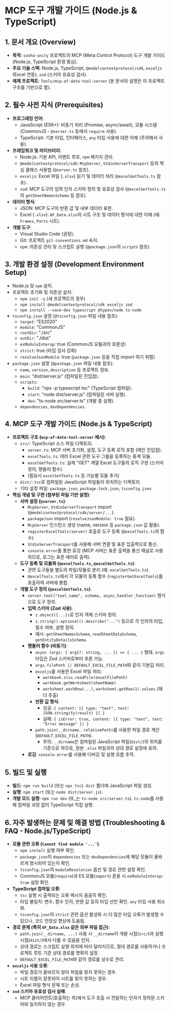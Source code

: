 # MCP 도구 개발 가이드 (Node.js & TypeScript)

## 1. 문서 개요 (Overview)

*   **목적**: `sasha-unity` 프로젝트의 MCP (Meta Control Protocol) 도구 개발 가이드 (Node.js, TypeScript 환경 중심).
*   **주요 기술 스택**: Node.js, TypeScript, `@modelcontextprotocol/sdk`, `exceljs` (Excel 연동), `zod` (스키마 유효성 검사).
*   **예제 프로젝트**: `Tools/mcp-af-data-tool-server` (본 문서의 설명은 이 프로젝트 구조를 기반으로 함).

## 2. 필수 사전 지식 (Prerequisites)

*   **프로그래밍 언어**:
    *   JavaScript (ES6+): 비동기 처리 (Promise, async/await), 모듈 시스템 (CommonJS - `@server.ts` 등에서 `require` 사용).
    *   TypeScript: 기본 타입, 인터페이스, `any` 타입 사용에 대한 이해 (주의해서 사용).
*   **프레임워크 및 라이브러리**:
    *   Node.js: 기본 API, 이벤트 루프, `npm` 패키지 관리.
    *   `@modelcontextprotocol/sdk`: `McpServer`, `StdioServerTransport` 등의 핵심 클래스 사용법 (`@server.ts` 참조).
    *   `exceljs`: Excel 파일 (`.xlsx`) 읽기 및 데이터 처리 (`@excelGetTools.ts` 참조).
    *   `zod`: MCP 도구의 입력 인자 스키마 정의 및 유효성 검사 (`@excelGetTools.ts`의 `getSheetNamesSchema` 등 참조).
*   **데이터 형식**:
    *   JSON: MCP 도구의 반환 값 및 내부 데이터 표현.
    *   Excel (`.xlsx`): `AF_Data.xlsx`의 시트 구조 및 데이터 형식에 대한 이해 (예: `Frames`, `Parts` 시트).
*   **개발 도구**:
    *   Visual Studio Code (권장).
    *   Git: 프로젝트 `git-conventions.md` 숙지.
    *   `npm`: 의존성 관리 및 스크립트 실행 (`@package.json`의 `scripts` 참조).

## 3. 개발 환경 설정 (Development Environment Setup)

*   Node.js 및 `npm` 설치.
*   프로젝트 초기화 및 의존성 설치:
    *   `npm init -y` (새 프로젝트의 경우)
    *   `npm install @modelcontextprotocol/sdk exceljs zod`
    *   `npm install --save-dev typescript @types/node ts-node`
*   `tsconfig.json` 설정 (`@tsconfig.json` 파일 내용 참조):
    *   `target`: "ES2020"
    *   `module`: "CommonJS"
    *   `rootDir`: "./src"
    *   `outDir`: "./dist"
    *   `esModuleInterop`: true (CommonJS 모듈과의 호환성)
    *   `strict`: true (타입 검사 강화)
    *   `resolveJsonModule`: true (`package.json` 등을 직접 import 하기 위함)
*   `package.json` 설정 (`@package.json` 파일 내용 참조):
    *   `name`, `version`, `description` 등 프로젝트 정보.
    *   `main`: "dist/server.js" (컴파일된 진입점).
    *   `scripts`:
        *   `build`: "npx -p typescript tsc" (TypeScript 컴파일).
        *   `start`: "node dist/server.js" (컴파일된 서버 실행).
        *   `dev`: "ts-node src/server.ts" (개발 중 실행).
    *   `dependencies`, `devDependencies`.

## 4. MCP 도구 개발 가이드 (Node.js & TypeScript)

*   **프로젝트 구조 (`mcp-af-data-tool-server` 예시)**:
    *   `src/`: TypeScript 소스 파일 디렉토리.
        *   `server.ts`: MCP 서버 초기화, 설정, 도구 등록 로직 포함 (메인 진입점).
        *   `excelTools.ts`: 여러 Excel 관련 도구 그룹을 등록하는 중계 모듈.
        *   `excelGetTools.ts`: 실제 "GET" 계열 Excel 도구들의 로직 구현 (스키마 정의, 핸들러 함수).
        *   (필요시 `excelSetTools.ts` 등 기능별 모듈 추가)
    *   `dist/`: `tsc`로 컴파일된 JavaScript 파일들이 위치하는 디렉토리.
    *   기타 설정 파일: `package.json`, `package-lock.json`, `tsconfig.json`.
*   **핵심 개념 및 구현 (첨부된 파일 기반 설명)**:
    *   **서버 설정 (`@server.ts`)**:
        *   `McpServer`, `StdioServerTransport` import (`@modelcontextprotocol/sdk/server/...`).
        *   `packageJson` import (`resolveJsonModule: true` 필요).
        *   `McpServer` 인스턴스 생성 (name, version 등 `package.json` 값 활용).
        *   `registerExcelTools(server)` 호출로 도구 등록 (`@excelTools.ts`의 함수).
        *   `StdioServerTransport`를 사용해 서버 연결 및 표준 입출력으로 통신.
        *   `console.error`를 통한 로깅 (MCP 서버는 표준 출력을 통신 채널로 사용하므로, 로그는 표준 에러로 출력).
    *   **도구 등록 및 모듈화 (`@excelTools.ts`, `@excelGetTools.ts`)**:
        *   관련 도구들을 별도의 파일/모듈로 분리 (예: `excelGetTools.ts`).
        *   `@excelTools.ts`에서 각 모듈의 등록 함수 (`registerGetExcelTools`)를 호출하여 서버에 통합.
    *   **개별 도구 정의 (`@excelGetTools.ts`)**:
        *   `server.tool("tool_name", schema, async_handler_function)` 형식으로 도구 정의.
        *   **입력 스키마 (Zod 사용)**:
            *   `z.object({...})`로 인자 객체 스키마 정의.
            *   `z.string().optional().describe("...")` 등으로 각 인자의 타입, 필수 여부, 설명 정의.
            *   예시: `getSheetNamesSchema`, `readSheetDataSchema`, `getEntityDetailsSchema`.
        *   **핸들러 함수 (비동기)**:
            *   `async (args: { arg1?: string, ... }) => { ... }` 형태. `args` 타입은 Zod 스키마로부터 추론 가능.
            *   `args.filePath || DEFAULT_EXCEL_FILE_PATH`와 같이 기본값 처리.
            *   `exceljs`를 사용한 Excel 파일 처리:
                *   `workbook.xlsx.readFile(excelFilePath)`
                *   `workbook.getWorksheet(sheetName)`
                *   `worksheet.eachRow(...)`, `worksheet.getRow(1).values` (헤더 추출)
            *   **반환 값 형식**:
                *   성공: `{ content: [{ type: "text", text: JSON.stringify(result) }] }`
                *   실패: `{ isError: true, content: [{ type: "text", text: "Error message" }] }`
            *   `path.join(__dirname, relativePath)`를 사용한 파일 경로 계산 (`DEFAULT_EXCEL_FILE_PATH`).
                *   주의: `__dirname`은 컴파일된 JavaScript 파일(`dist/`)의 위치를 기준으로 하므로, 원본 `.xlsx` 파일과의 상대 경로 설정에 유의.
        *   **로깅**: `console.error`를 사용해 디버깅 및 실행 흐름 추적.

## 5. 빌드 및 실행

*   **빌드**: `npm run build` (또는 `npx tsc`). `dist` 폴더에 JavaScript 파일 생성.
*   **실행**: `npm start` (또는 `node dist/server.js`).
*   **개발 모드 실행**: `npm run dev` (또_는 `ts-node src/server.ts`). `ts-node`를 사용해 컴파일 과정 없이 TypeScript 직접 실행.

## 6. 자주 발생하는 문제 및 해결 방법 (Troubleshooting & FAQ - Node.js/TypeScript)

*   **모듈 관련 오류 (`Cannot find module '...'`)**:
    *   `npm install` 실행 여부 확인.
    *   `package.json`의 `dependencies` 또는 `devDependencies`에 해당 모듈이 올바르게 명시되어 있는지 확인.
    *   `tsconfig.json`의 `moduleResolution` 옵션 및 경로 관련 설정 확인.
    *   CommonJS 모듈(`require`)과 ES 모듈(`import`) 혼용 시 `esModuleInterop: true` 설정 확인.
*   **TypeScript 컴파일 오류**:
    *   `tsc` 실행 시 출력되는 오류 메시지 꼼꼼히 확인.
    *   타입 불일치: 변수, 함수 인자, 반환 값 등의 타입 선언 확인. `any` 타입 사용 최소화.
    *   `tsconfig.json`의 `strict` 관련 옵션 활성화 시 더 많은 타입 오류가 발생할 수 있으나, 코드 안정성 향상에 도움됨.
*   **경로 문제 (특히 `AF_Data.xlsx` 같은 외부 파일 접근)**:
    *   `path.join(__dirname, ...)` 사용 시 `__dirname`이 개발 시점(`src/`)과 실행 시점(`dist/`)에서 다를 수 있음을 인지.
    *   상대 경로는 스크립트 실행 위치에 따라 달라지므로, 절대 경로를 사용하거나 프로젝트 루트 기준 상대 경로를 명확히 설정.
    *   `DEFAULT_EXCEL_FILE_PATH`와 같이 경로를 상수로 관리.
*   **`exceljs` 사용 오류**:
    *   파일 경로가 올바르지 않아 파일을 찾지 못하는 경우.
    *   시트 이름이 잘못되어 시트를 찾지 못하는 경우.
    *   Excel 파일 형식 문제 또는 손상.
*   **`zod` 스키마 유효성 검사 실패**:
    *   MCP 클라이언트(호출하는 측)에서 도구 호출 시 전달하는 인자가 정의된 스키마와 일치하지 않는 경우. 